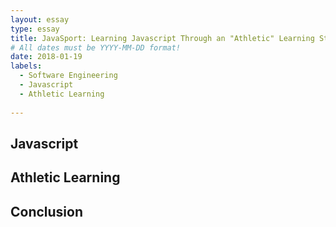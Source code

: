 ```yaml
---
layout: essay
type: essay
title: JavaSport: Learning Javascript Through an "Athletic" Learning Style
# All dates must be YYYY-MM-DD format!
date: 2018-01-19
labels:
  - Software Engineering
  - Javascript
  - Athletic Learning
  
---
```


## Javascript



## Athletic Learning



## Conclusion

